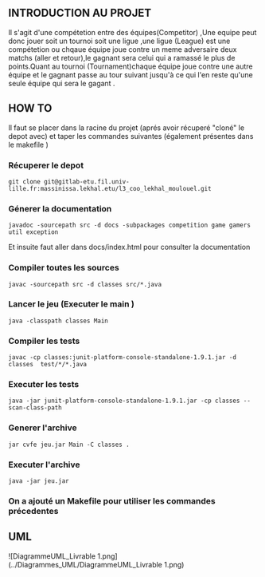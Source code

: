            



## INTRODUCTION AU PROJET 

 Il s'agit d'une compétetion entre des équipes(Competitor) ,Une equipe peut donc jouer soit un tournoi soit une ligue ,une ligue (League) est une compétetion ou chqaue équipe joue contre un meme adversaire deux matchs (aller et retour),le gagnant sera celui qui a ramassé le plus de points.Quant au tournoi (Tournament)chaque équipe joue contre une autre équipe et le gagnant passe au tour suivant jusqu'à ce qui l'en reste qu'une seule équipe qui sera le gagant .




## HOW TO 

Il faut se placer dans la racine du projet (aprés avoir récuperé "cloné" le depot avec) et taper les commandes suivantes (également présentes dans le makefile )

### Récuperer le depot 

```git clone git@gitlab-etu.fil.univ-lille.fr:massinissa.lekhal.etu/l3_coo_lekhal_moulouel.git```

### Génerer la documentation

```javadoc -sourcepath src -d docs -subpackages competition game gamers util exception```

Et insuite faut aller dans docs/index.html pour consulter la documentation 

### Compiler toutes les sources 

```javac -sourcepath src -d classes src/*.java```

### Lancer le jeu (Executer le main )

```	java -classpath classes Main ```

### Compiler les tests 

```javac -cp classes:junit-platform-console-standalone-1.9.1.jar -d classes  test/*/*.java```

### Executer les tests 

```java -jar junit-platform-console-standalone-1.9.1.jar -cp classes --scan-class-path```

### Generer l'archive 

```jar cvfe jeu.jar Main -C classes .```

### Executer l'archive 

```java -jar jeu.jar```


### On a ajouté un Makefile pour utiliser les commandes précedentes 





## UML 

![DiagrammeUML_Livrable 1.png](../Diagrammes_UML/DiagrammeUML_Livrable 1.png)



